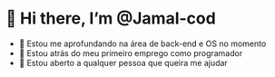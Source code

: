 <h1> 👋 Hi there, I’m @Jamal-cod </h1>

- 👀 Estou me aprofundando na área de back-end e OS no momento
- 🌱 Estou atrás do meu primeiro emprego como programador
- 💞️ Estou aberto a qualquer pessoa que queira me ajudar

<!---
Jamal-cod/Jamal-cod is a ✨ special ✨ repository because its `README.md` (this file) appears on your GitHub profile.
You can click the Preview link to take a look at your changes.
--->
